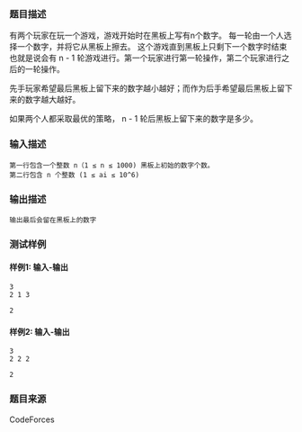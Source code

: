 ### 题目描述

有两个玩家在玩一个游戏，游戏开始时在黑板上写有n个数字。 每一轮由一个人选择一个数字，并将它从黑板上擦去。 这个游戏直到黑板上只剩下一个数字时结束也就是说会有 n - 1 轮游戏进行。第一个玩家进行第一轮操作，第二个玩家进行之后的一轮操作。

先手玩家希望最后黑板上留下来的数字越小越好；而作为后手希望最后黑板上留下来的数字越大越好。

如果两个人都采取最优的策略， n - 1 轮后黑板上留下来的数字是多少。

### 输入描述

```
第一行包含一个整数 n（1 ≤ n ≤ 1000) 黑板上初始的数字个数。
第二行包含 n 个整数 (1 ≤ ai ≤ 10^6)
```

### 输出描述

```
输出最后会留在黑板上的数字
```

### 测试样例

#### 样例1: 输入-输出

```
3
2 1 3
```

```
2
```

#### 样例2: 输入-输出

```
3
2 2 2
```

```
2
```

### 题目来源

CodeForces
